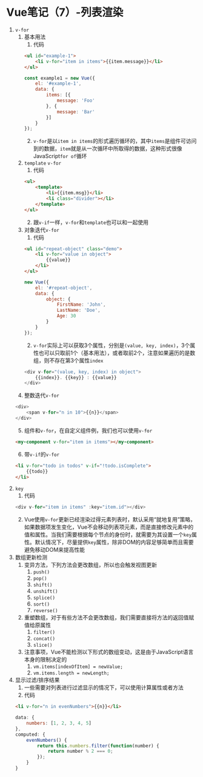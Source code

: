 # Vue笔记（7）-列表渲染

1. ```v-for```
    1. 基本用法
        1. 代码
        ```html
        <ul id="example-1">
            <li v-for="item in items">{{item.message}}</li>
        </ul>
        ```
        ```javascript
        const example1 = new Vue({
            el: '#example-1',
            data: {
                items: [{
                    message: 'Foo'
                }, {
                    message: 'Bar'
                }]
            }
        });
        ```
        2. ```v-for```是以```item in items```的形式遍历循环的，其中```items```是组件可访问到的数据，```item```就是从一次循环中所取得的数据，这种形式很像JavaScript```for of```循环
    2. ```template``` ```v-for```
        1. 代码
        ```html
        <ul>
            <template>
                <li>{{item.msg}}</li>
                <li class="divider"></li>
            </template>
        </ul>
        ```
        2. 跟```v-if```一样，```v-for```和```template```也可以和一起使用
    3. 对象迭代```v-for```
        1. 代码
        ```html
        <ul id="repeat-object" class="demo">
            <li v-for="value in object">
                {{value}}
            </li>
        </ul>
        ```
        ```javascript
        new Vue({
            el: '#repeat-object',
            data: {
                object: {
                    FirstName: 'John',
                    LastName: 'Doe',
                    Age: 30
                }
            }
        });
        ```
        2. ```v-for```实际上可以获取3个属性，分别是```(value, key, index)```，3个属性也可以只取前1个（基本用法），或者取前2个，注意如果遍历的是数组，则不存在第3个属性```index```
        ```javascript
        <div v-for="(value, key, index) in object">
            {{index}}. {{key}} : {{value}}
        </div>
        ```
    4. 整数迭代```v-for```
    ```javascript
    <div>
        <span v-for="n in 10">{{n}}</span>
    </div>
    ```
    5. 组件和```v-for```，在自定义组件例，我们也可以使用```v-for```
    ```html
    <my-component v-for="item in items"></my-component>    
    ```
    6. 带```v-if```的```v-for```
    ```html
    <li v-for="todo in todos" v-if="!todo.isComplete">
        {{todo}}
    </li>
    ```
2. ```key```
    1. 代码
    ```javascript
    <div v-for="item in items" :key="item.id"></div>
    ```
    2. Vue使用```v-for```更新已经渲染过得元素列表时，默认采用“就地复用”策略，如果数据项发生变化，Vue不会移动列表项元素，而是直接修改元素中的值和属性。当我们需要根据每个节点的身份时，就需要为其设置一个```key```属性。默认情况下，尽量提供```key```属性，除非DOM的内容足够简单而且需要避免移动DOM来提高性能
3. 数组更新检测
    1. 变异方法，下列方法会更改数组，所以也会触发视图更新
        1. ```push()```
        2. ```pop()```
        3. ```shift()```
        4. ```unshift()```
        5. ```splice()```
        6. ```sort()```
        7. ```reverse()```
    2. 重塑数组，对于有些方法不会更改数组，我们需要直接将方法的返回值赋值给原属性
        1. ```filter()```
        2. ```concat()```
        3. ```slice()```
    3. 注意事项，Vue不能检测以下形式的数组变动，这是由于JavaScript语言本身的限制决定的
        1. ```vm.items[indexOfItem] = newValue;```
        2. ```vm.items.length = newLength;```
4. 显示过滤/排序结果
    1. 一些需要对列表进行过滤显示的情况下，可以使用计算属性或者方法
    2. 代码
    ```html
    <li v-for="n in evenNumbers">{{n}}</li>
    ```
    ```javascript
    data: {
        numbers: [1, 2, 3, 4, 5]
    },
    computed: {
        evenNumbers() {
            return this.numbers.filter(function(number) {
                return number % 2 === 0;
            });
        }
    }
    ```